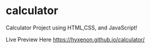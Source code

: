 # calculator
Calculator Project using HTML,CSS, and JavaScript!

Live Preview Here https://hyxenon.github.io/calculator/
